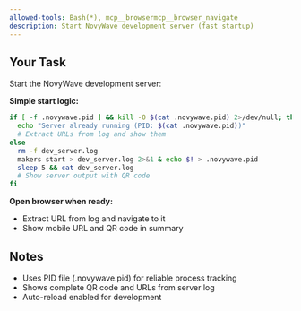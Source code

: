 ```yaml
---
allowed-tools: Bash(*), mcp__browsermcp__browser_navigate
description: Start NovyWave development server (fast startup)
---
```


## Your Task
Start the NovyWave development server:

**Simple start logic:**
```bash
if [ -f .novywave.pid ] && kill -0 $(cat .novywave.pid) 2>/dev/null; then
  echo "Server already running (PID: $(cat .novywave.pid))"
  # Extract URLs from log and show them
else
  rm -f dev_server.log
  makers start > dev_server.log 2>&1 & echo $! > .novywave.pid
  sleep 5 && cat dev_server.log
  # Show server output with QR code
fi
```

**Open browser when ready:**
- Extract URL from log and navigate to it
- Show mobile URL and QR code in summary

## Notes
- Uses PID file (.novywave.pid) for reliable process tracking
- Shows complete QR code and URLs from server log
- Auto-reload enabled for development